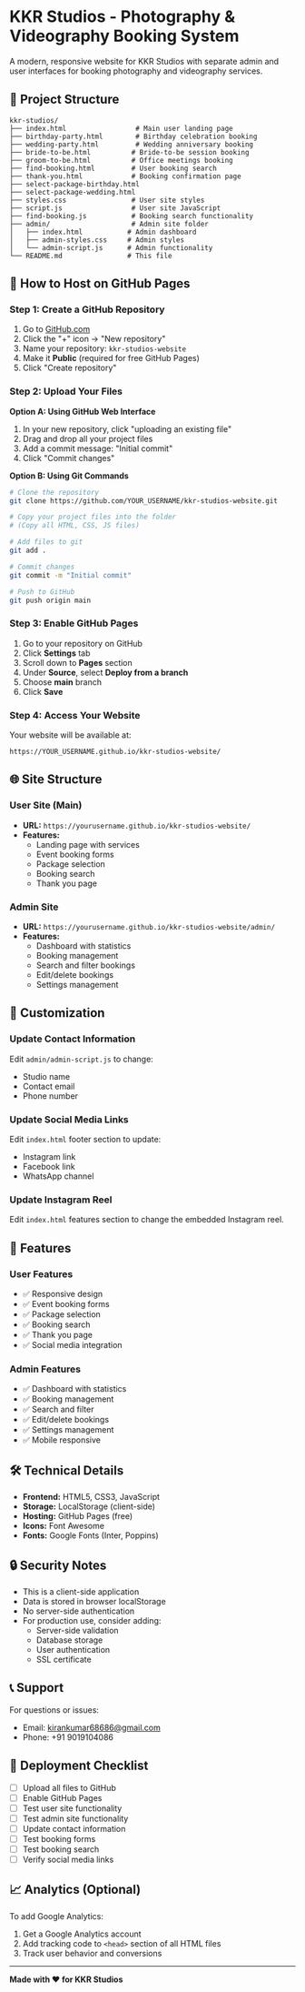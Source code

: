 # KKR Studios - Photography & Videography Booking System

A modern, responsive website for KKR Studios with separate admin and user interfaces for booking photography and videography services.

## 📁 Project Structure

```
kkr-studios/
├── index.html                 # Main user landing page
├── birthday-party.html        # Birthday celebration booking
├── wedding-party.html         # Wedding anniversary booking
├── bride-to-be.html          # Bride-to-be session booking
├── groom-to-be.html          # Office meetings booking
├── find-booking.html         # User booking search
├── thank-you.html            # Booking confirmation page
├── select-package-birthday.html
├── select-package-wedding.html
├── styles.css                # User site styles
├── script.js                 # User site JavaScript
├── find-booking.js           # Booking search functionality
├── admin/                    # Admin site folder
│   ├── index.html           # Admin dashboard
│   ├── admin-styles.css     # Admin styles
│   └── admin-script.js      # Admin functionality
└── README.md                # This file
```

## 🚀 How to Host on GitHub Pages

### Step 1: Create a GitHub Repository

1. Go to [GitHub.com](https://github.com)
2. Click the "+" icon → "New repository"
3. Name your repository: `kkr-studios-website`
4. Make it **Public** (required for free GitHub Pages)
5. Click "Create repository"

### Step 2: Upload Your Files

**Option A: Using GitHub Web Interface**
1. In your new repository, click "uploading an existing file"
2. Drag and drop all your project files
3. Add a commit message: "Initial commit"
4. Click "Commit changes"

**Option B: Using Git Commands**
```bash
# Clone the repository
git clone https://github.com/YOUR_USERNAME/kkr-studios-website.git

# Copy your project files into the folder
# (Copy all HTML, CSS, JS files)

# Add files to git
git add .

# Commit changes
git commit -m "Initial commit"

# Push to GitHub
git push origin main
```

### Step 3: Enable GitHub Pages

1. Go to your repository on GitHub
2. Click **Settings** tab
3. Scroll down to **Pages** section
4. Under **Source**, select **Deploy from a branch**
5. Choose **main** branch
6. Click **Save**

### Step 4: Access Your Website

Your website will be available at:
```
https://YOUR_USERNAME.github.io/kkr-studios-website/
```

## 🌐 Site Structure

### User Site (Main)
- **URL:** `https://yourusername.github.io/kkr-studios-website/`
- **Features:**
  - Landing page with services
  - Event booking forms
  - Package selection
  - Booking search
  - Thank you page

### Admin Site
- **URL:** `https://yourusername.github.io/kkr-studios-website/admin/`
- **Features:**
  - Dashboard with statistics
  - Booking management
  - Search and filter bookings
  - Edit/delete bookings
  - Settings management

## 🔧 Customization

### Update Contact Information
Edit `admin/admin-script.js` to change:
- Studio name
- Contact email
- Phone number

### Update Social Media Links
Edit `index.html` footer section to update:
- Instagram link
- Facebook link
- WhatsApp channel

### Update Instagram Reel
Edit `index.html` features section to change the embedded Instagram reel.

## 📱 Features

### User Features
- ✅ Responsive design
- ✅ Event booking forms
- ✅ Package selection
- ✅ Booking search
- ✅ Thank you page
- ✅ Social media integration

### Admin Features
- ✅ Dashboard with statistics
- ✅ Booking management
- ✅ Search and filter
- ✅ Edit/delete bookings
- ✅ Settings management
- ✅ Mobile responsive

## 🛠️ Technical Details

- **Frontend:** HTML5, CSS3, JavaScript
- **Storage:** LocalStorage (client-side)
- **Hosting:** GitHub Pages (free)
- **Icons:** Font Awesome
- **Fonts:** Google Fonts (Inter, Poppins)

## 🔒 Security Notes

- This is a client-side application
- Data is stored in browser localStorage
- No server-side authentication
- For production use, consider adding:
  - Server-side validation
  - Database storage
  - User authentication
  - SSL certificate

## 📞 Support

For questions or issues:
- Email: kirankumar68686@gmail.com
- Phone: +91 9019104086

## 🚀 Deployment Checklist

- [ ] Upload all files to GitHub
- [ ] Enable GitHub Pages
- [ ] Test user site functionality
- [ ] Test admin site functionality
- [ ] Update contact information
- [ ] Test booking forms
- [ ] Test booking search
- [ ] Verify social media links

## 📈 Analytics (Optional)

To add Google Analytics:
1. Get a Google Analytics account
2. Add tracking code to `<head>` section of all HTML files
3. Track user behavior and conversions

---

**Made with ❤️ for KKR Studios** 